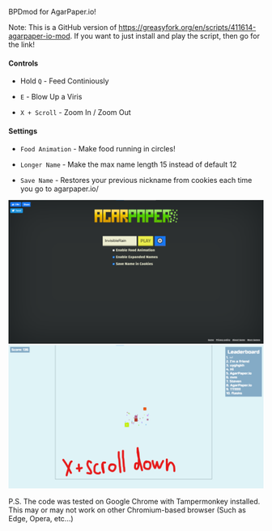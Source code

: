 BPDmod for AgarPaper.io!

Note: This is a GitHub version of https://greasyfork.org/en/scripts/411614-agarpaper-io-mod. If you want to just install and play the script, then go for the link!

#### Controls

* Hold `Q` - Feed Continiously

* `E` - Blow Up a Viris

* `X + Scroll` - Zoom In / Zoom Out

#### Settings

* `Food Animation` - Make food running in circles!

* `Longer Name` - Make the max name length 15 instead of default 12

* `Save Name` - Restores your previous nickname from cookies each time you go to agarpaper.io/

[<img alt="screenshot of settings" width="550" src="/img/settings.png"/>](/img/settings.png)
[<img alt="screenshot of settings" width="550" src="/img/x-scroll.png"/>](/img/x-scroll.png)

P.S. The code was tested on Google Chrome with Tampermonkey installed. This may or may not work on other Chromium-based browser (Such as Edge, Opera, etc...)

